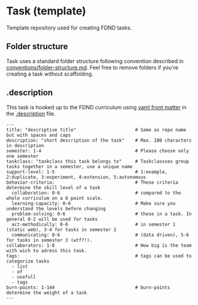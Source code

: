 # Task (template)
Template repository used for creating FDND tasks.

## Folder structure
Task uses a standard folder structure following convention described in [conventions/folder-structure.md](https://github.com/fdnd/conventions/blob/master/folder-structure.md). Feel free to remove folders if you're creating a task without scaffolding.

## .description
This task is hooked up to the FDND curriculum using [yaml front matter](https://assemble.io/docs/YAML-front-matter.html) in the [.description](.description) file.

```
---
title: "descriptive title"                      # Same as repo name but with spaces and caps 
description: "short description of the task"    # Max. 280 characters in description
semester: 1-4                                   # Please choose only one semester
taskclass: "taskclass this task belongs to"     # Taskclassses group tasks together in a semester, use a unique name
support-level: 1-5                              # 1:example, 2:duplicate, 3:experiment, 4:extension, 5:autonomous
behavior-criteria:                              # These criteria determine the skill level of a task
  collaboration: 0-6                            # compared to the whole curriculum on a 6 point scale.
  learning-capacity: 0-6                        # Make sure you understand the levels before changing
  problem-solving: 0-6                          # these in a task. In general 0-2 will be used for tasks
  act-methodically: 0-6                         # in semester 1 (static web), 3-4 for tasks in semester 2
  communicating: 0-6                            # (data driven), 5-6 for tasks in semester 3 (wtf?!).
collaborators: 1-8                              # How big is the team with wich to adress this task.
tags:                                           # tags can be used to categorize tasks
  - list                                        
  - of
  - usefull
  - tags
burn-points: 1-144                              # burn-points determine the weight of a task
---
```